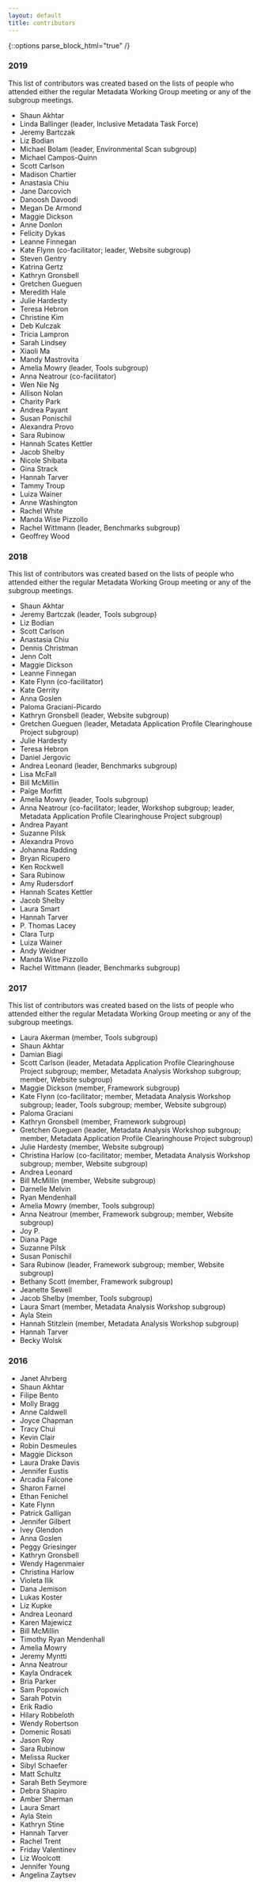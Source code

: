 ```yaml
---
layout: default
title: contributors
---
```

{::options parse_block_html="true" /}

### 2019

This list of contributors was created based on the lists of people who attended either the regular Metadata Working Group meeting or any of the subgroup meetings.

* Shaun Akhtar
* Linda Ballinger (leader, Inclusive Metadata Task Force)
* Jeremy Bartczak
* Liz Bodian
* Michael Bolam (leader, Environmental Scan subgroup)
* Michael Campos-Quinn
* Scott Carlson
* Madison Chartier
* Anastasia Chiu
* Jane Darcovich
* Danoosh Davoodi
* Megan De Armond
* Maggie Dickson
* Anne Donlon
* Felicity Dykas
* Leanne Finnegan
* Kate Flynn (co-facilitator; leader, Website subgroup)
* Steven Gentry
* Katrina Gertz
* Kathryn Gronsbell
* Gretchen Gueguen
* Meredith Hale
* Julie Hardesty
* Teresa Hebron
* Christine Kim
* Deb Kulczak
* Tricia Lampron
* Sarah Lindsey
* Xiaoli Ma
* Mandy Mastrovita
* Amelia Mowry (leader, Tools subgroup)
* Anna Neatrour (co-facilitator)
* Wen Nie Ng
* Allison Nolan
* Charity Park
* Andrea Payant
* Susan Ponischil
* Alexandra Provo
* Sara Rubinow
* Hannah Scates Kettler
* Jacob Shelby
* Nicole Shibata
* Gina Strack
* Hannah Tarver
* Tammy Troup
* Luiza Wainer
* Anne Washington
* Rachel White
* Manda Wise Pizzollo
* Rachel Wittmann (leader, Benchmarks subgroup)
* Geoffrey Wood

### 2018

This list of contributors was created based on the lists of people who attended either the regular Metadata Working Group meeting or any of the subgroup meetings.

* Shaun Akhtar
* Jeremy Bartczak (leader, Tools subgroup)
* Liz Bodian
* Scott Carlson
* Anastasia Chiu
* Dennis Christman
* Jenn Colt
* Maggie Dickson
* Leanne Finnegan
* Kate Flynn (co-facilitator)
* Kate Gerrity
* Anna Goslen
* Paloma Graciani-Picardo
* Kathryn Gronsbell (leader, Website subgroup)
* Gretchen Gueguen (leader, Metadata Application Profile Clearinghouse Project subgroup)
* Julie Hardesty
* Teresa Hebron
* Daniel Jergovic
* Andrea Leonard (leader, Benchmarks subgroup)
* Lisa McFall
* Bill McMillin
* Paige Morfitt
* Amelia Mowry (leader, Tools subgroup)
* Anna Neatrour (co-facilitator; leader, Workshop subgroup; leader, Metadata Application Profile Clearinghouse Project subgroup)
* Andrea Payant
* Suzanne Pilsk
* Alexandra Provo
* Johanna Radding
* Bryan Ricupero
* Ken Rockwell
* Sara Rubinow
* Amy Rudersdorf
* Hannah Scates Kettler
* Jacob Shelby
* Laura Smart
* Hannah Tarver
* P. Thomas Lacey
* Clara Turp
* Luiza Wainer
* Andy Weidner
* Manda Wise Pizzollo
* Rachel Wittmann (leader, Benchmarks subgroup)

### 2017

This list of contributors was created based on the lists of people who attended either the regular Metadata Working Group meeting or any of the subgroup meetings.

* Laura Akerman (member, Tools subgroup)
* Shaun Akhtar
* Damian Biagi
* Scott Carlson (leader, Metadata Application Profile Clearinghouse Project subgroup; member, Metadata Analysis Workshop subgroup; member, Website subgroup)
* Maggie Dickson (member, Framework subgroup)
* Kate Flynn (co-facilitator; member, Metadata Analysis Workshop subgroup; leader, Tools subgroup; member, Website subgroup)
* Paloma Graciani
* Kathryn Gronsbell (member, Framework subgroup)
* Gretchen Gueguen (leader, Metadata Analysis Workshop subgroup; member, Metadata Application Profile Clearinghouse Project subgroup)
* Julie Hardesty (member, Website subgroup)
* Christina Harlow (co-facilitator; member, Metadata Analysis Workshop subgroup; member, Website subgroup)
* Andrea Leonard
* Bill McMillin (member, Website subgroup)
* Darnelle Melvin
* Ryan Mendenhall
* Amelia Mowry (member, Tools subgroup)
* Anna Neatrour (member, Framework subgroup; member, Website subgroup)
* Joy P.
* Diana Page
* Suzanne Pilsk
* Susan Ponischil
* Sara Rubinow (leader, Framework subgroup; member, Website subgroup)
* Bethany Scott (member, Framework subgroup)
* Jeanette Sewell
* Jacob Shelby (member, Tools subgroup)
* Laura Smart (member, Metadata Analysis Workshop subgroup)
* Ayla Stein
* Hannah Stitzlein (member, Metadata Analysis Workshop subgroup)
* Hannah Tarver
* Becky Wolsk

### 2016

* Janet Ahrberg
* Shaun Akhtar
* Filipe Bento
* Molly Bragg
* Anne Caldwell
* Joyce Chapman
* Tracy Chui
* Kevin Clair
* Robin Desmeules
* Maggie Dickson
* Laura Drake Davis
* Jennifer Eustis
* Arcadia Falcone
* Sharon Farnel
* Ethan Fenichel
* Kate Flynn
* Patrick Galligan
* Jennifer Gilbert
* Ivey Glendon
* Anna Goslen
* Peggy Griesinger
* Kathryn Gronsbell
* Wendy Hagenmaier
* Christina Harlow
* Violeta Ilik
* Dana Jemison
* Lukas Koster
* Liz Kupke
* Andrea Leonard
* Karen Majewicz
* Bill McMillin
* Timothy Ryan Mendenhall
* Amelia Mowry
* Jeremy Myntti
* Anna Neatrour
* Kayla Ondracek
* Bria Parker
* Sam Popowich
* Sarah Potvin
* Erik Radio
* Hilary Robbeloth
* Wendy Robertson
* Domenic Rosati
* Jason Roy
* Sara Rubinow
* Melissa Rucker
* Sibyl Schaefer
* Matt Schultz
* Sarah Beth Seymore
* Debra Shapiro
* Amber Sherman
* Laura Smart
* Ayla Stein
* Kathryn Stine
* Hannah Tarver
* Rachel Trent
* Friday Valentinev
* Liz Woolcott
* Jennifer Young
* Angelina Zaytsev
